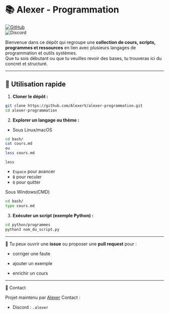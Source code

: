 # 📚 Alexer - Programmation

[![GitHub](https://img.shields.io/badge/GitHub-AlexerV-181717?logo=github)](https://github.com/AlexerV)<br>
![Discord](https://img.shields.io/badge/Discord-.alexer-5865F2?logo=discord&logoColor=white)

Bienvenue dans ce dépôt qui regroupe une **collection de cours, scripts, programmes et ressources** en lien avec plusieurs langages de programmation et outils systèmes.  
Que tu sois débutant ou que tu veuilles revoir des bases, tu trouveras ici du concret et structuré.

---

## 🚀 Utilisation rapide

1. **Cloner le dépôt :**
```bash
git clone https://github.com/AlexerV/alexer-programmation.git
cd alexer-programmation
```

2. **Explorer un langage ou thème :**

- Sous Linux/macOS
```bash
cd bash/
cat cours.md
ou
less cours.md
```
`less`
  - `Espace` pour avancer
  - `B` pour reculer
  - `Q` pour quitter

Sous Windows(CMD)
```bash
cd bash/
type cours.md
```

3. **Exécuter un script (exemple Python) :**
```bash
cd python/programmes
python3 nom_du_script.py
```

---

🤝 Tu peux ouvrir une **issue** ou proposer une **pull request** pour :

- corriger une faute

- ajouter un exemple

- enrichir un cours

---

📩 Contact

Projet maintenu par [Alexer](https://github.com/AlexerV)
Contact :
- Discord : `.alexer`
